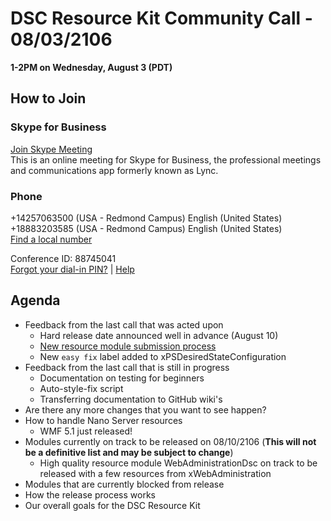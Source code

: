 # DSC Resource Kit Community Call - 08/03/2106
**1-2PM on Wednesday, August 3 (PDT)**

## How to Join
### Skype for Business
[Join Skype Meeting](https://join.microsoft.com/meet/kakeim/YVJC8SNV)  
This is an online meeting for Skype for Business, the professional meetings and communications app formerly known as Lync.

### Phone
+14257063500   (USA - Redmond Campus) 		English (United States)  
+18883203585   (USA - Redmond Campus) 		English (United States)   
[Find a local number](https://join.microsoft.com/dialin) 

Conference ID: 88745041  
[Forgot your dial-in PIN?](https://join.microsoft.com/dialin) | [Help](http://o15.officeredir.microsoft.com/r/rlidLync15?clid=1033&p1=5&p2=2009)

## Agenda
- Feedback from the last call that was acted upon
  - Hard release date announced well in advance (August 10)
  - [New resource module submission process](https://github.com/PowerShell/DscResources/blob/master/NewResourceModuleSubmissions.md)
  - New ```easy fix``` label added to xPSDesiredStateConfiguration
- Feedback from the last call that is still in progress
  - Documentation on testing for beginners
  - Auto-style-fix script
  - Transferring documentation to GitHub wiki's
- Are there any more changes that you want to see happen?
- How to handle Nano Server resources
  - WMF 5.1 just released!
- Modules currently on track to be released on 08/10/2106 (**This will not be a definitive list and may be subject to change**)
  - High quality resource module WebAdministrationDsc on track to be released with a few resources from xWebAdministration
- Modules that are currently blocked from release
- How the release process works
- Our overall goals for the DSC Resource Kit
